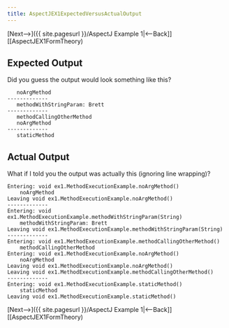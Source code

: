 ```yaml
---
title: AspectJEX1ExpectedVersusActualOutput
---
```

[Next-->]({{ site.pagesurl }}/AspectJ Example 1|<--Back]] [[AspectJEX1FormTheory)

## Expected Output
Did you guess the output would look something like this?
```
   noArgMethod
-------------
   methodWithStringParam: Brett
-------------
   methodCallingOtherMethod
   noArgMethod
-------------
   staticMethod
```

## Actual Output
What if I told you the output was actually this (ignoring line wrapping)?
```
Entering: void ex1.MethodExecutionExample.noArgMethod()
	noArgMethod
Leaving void ex1.MethodExecutionExample.noArgMethod()
-------------
Entering: void ex1.MethodExecutionExample.methodWithStringParam(String)
	methodWithStringParam: Brett
Leaving void ex1.MethodExecutionExample.methodWithStringParam(String)
-------------
Entering: void ex1.MethodExecutionExample.methodCallingOtherMethod()
	methodCallingOtherMethod
Entering: void ex1.MethodExecutionExample.noArgMethod()
	noArgMethod
Leaving void ex1.MethodExecutionExample.noArgMethod()
Leaving void ex1.MethodExecutionExample.methodCallingOtherMethod()
-------------
Entering: void ex1.MethodExecutionExample.staticMethod()
	staticMethod
Leaving void ex1.MethodExecutionExample.staticMethod()
```

[Next-->]({{ site.pagesurl }}/AspectJ Example 1|<--Back]] [[AspectJEX1FormTheory)



